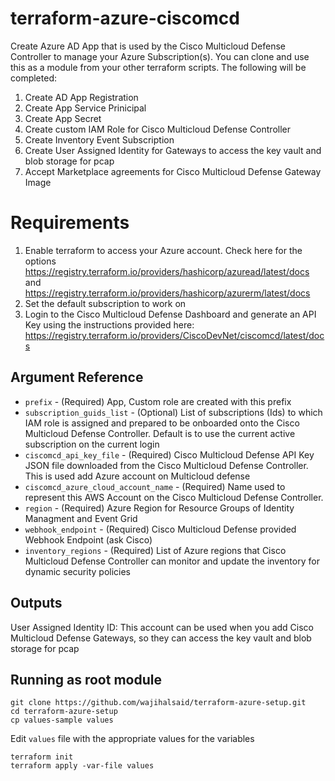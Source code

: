 # terraform-azure-ciscomcd
Create Azure AD App that is used by the Cisco Multicloud Defense Controller to manage your Azure Subscription(s). You can clone and use this as a module from your other terraform scripts. The following will be completed:
1) Create AD App Registration
2) Create App Service Prinicipal
3) Create App Secret
4) Create custom IAM Role for Cisco Multicloud Defense Controller
5) Create Inventory Event Subscription
6) Create User Assigned Identity for Gateways to access the key vault and blob storage for pcap
7) Accept Marketplace agreements for Cisco Multicloud Defense Gateway Image

# Requirements
1. Enable terraform to access your Azure account. Check here for the options https://registry.terraform.io/providers/hashicorp/azuread/latest/docs and https://registry.terraform.io/providers/hashicorp/azurerm/latest/docs
1. Set the default subscription to work on
1. Login to the Cisco Multicloud Defense Dashboard and generate an API Key using the instructions provided here: https://registry.terraform.io/providers/CiscoDevNet/ciscomcd/latest/docs

## Argument Reference

* `prefix` - (Required) App, Custom role are created with this prefix
* `subscription_guids_list` - (Optional) List of subscriptions (Ids) to which IAM role is assigned and prepared to be onboarded onto the Cisco Multicloud Defense Controller. Default is to use the current active subscription on the current login
* `ciscomcd_api_key_file` - (Required) Cisco Multicloud Defense API Key JSON file downloaded from the Cisco Multicloud Defense Controller. This is used add Azure account on Multicloud defense
* `ciscomcd_azure_cloud_account_name` - (Required) Name used to represent this AWS Account on the Cisco Multicloud Defense Controller.
* `region` - (Required) Azure Region for Resource Groups of Identity Managment and Event Grid
* `webhook_endpoint` - (Required) Cisco Multicloud Defense provided Webhook Endpoint (ask Cisco)
* `inventory_regions` - (Required) List of Azure regions that Cisco Multicloud Defense Controller can monitor and update the inventory for dynamic security policies

## Outputs

User Assigned Identity ID: This account can be used when you add Cisco Multicloud Defense Gateways, so they can access the key vault and blob storage for pcap


## Running as root module
```
git clone https://github.com/wajihalsaid/terraform-azure-setup.git
cd terraform-azure-setup
cp values-sample values
```

Edit `values` file with the appropriate values for the variables

```
terraform init
terraform apply -var-file values
```
